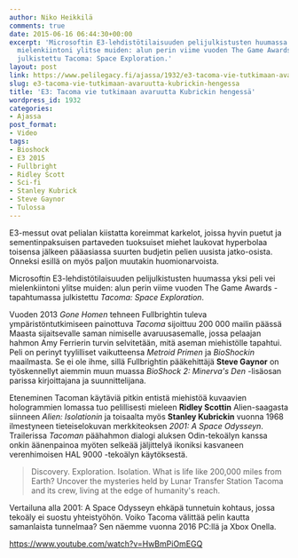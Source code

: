 ```yaml
---
author: Niko Heikkilä
comments: true
date: 2015-06-16 06:44:30+00:00
excerpt: 'Microsoftin E3-lehdistötilaisuuden pelijulkistusten huumassa yksi peli vei
  mielenkiintoni ylitse muiden: alun perin viime vuoden The Game Awards -tapahtumassa
  julkistettu Tacoma: Space Exploration.'
layout: post
link: https://www.pelilegacy.fi/ajassa/1932/e3-tacoma-vie-tutkimaan-avaruutta-kubrickin-hengessa
slug: e3-tacoma-vie-tutkimaan-avaruutta-kubrickin-hengessa
title: 'E3: Tacoma vie tutkimaan avaruutta Kubrickin hengessä'
wordpress_id: 1932
categories:
- Ajassa
post_format:
- Video
tags:
- Bioshock
- E3 2015
- Fullbright
- Ridley Scott
- Sci-fi
- Stanley Kubrick
- Steve Gaynor
- Tulossa
---
```


E3-messut ovat pelialan kiistatta koreimmat karkelot, joissa hyvin puetut ja sementinpaksuisen partaveden tuoksuiset miehet laukovat hyperbolaa toisensa jälkeen pääasiassa suurten budjetin pelien uusista jatko-osista. Onneksi esillä on myös paljon muutakin huomionarvoista.

Microsoftin E3-lehdistötilaisuuden pelijulkistusten huumassa yksi peli vei mielenkiintoni ylitse muiden: alun perin viime vuoden The Game Awards -tapahtumassa julkistettu _Tacoma: Space Exploration_.

Vuoden 2013 _Gone Homen_ tehneen Fullbrightin tuleva ympäristöntutkimiseen painottuva _Tacoma_ sijoittuu 200 000 mailin päässä Maasta sijaitsevalle saman nimiselle avaruusasemalle, jossa pelaajan hahmon Amy Ferrierin turvin selvitetään, mitä aseman miehistölle tapahtui. Peli on perinyt tyylilliset vaikutteensa _Metroid Primen_ ja _BioShockin_ maailmasta. Se ei ole ihme, sillä Fullbrightin pääkehittäjä **Steve Gaynor** on työskennellyt aiemmin muun muassa _BioShock 2: Minerva's Den_ -lisäosan parissa kirjoittajana ja suunnittelijana.

Eteneminen Tacoman käytäviä pitkin entistä miehistöä kuvaavien hologrammien lomassa tuo pelillisesti mieleen **Ridley Scottin** Alien-saagasta siinneen _Alien: Isolationin_ ja toisaalta myös **Stanley Kubrickin** vuonna 1968 ilmestyneen tieteiselokuvan merkkiteoksen _2001: A Space Odysseyn_. Trailerissa _Tacoman_ päähahmon dialogi aluksen Odin-tekoälyn kanssa onkin äänenpainoa myöten selkeää jäljittelyä ikoniksi kasvaneen verenhimoisen HAL 9000 -tekoälyn käytöksestä.



<blockquote>Discovery. Exploration. Isolation. What is life like 200,000 miles from Earth? Uncover the mysteries held by Lunar Transfer Station Tacoma and its crew, living at the edge of humanity's reach.</blockquote>



Vertailuna alla 2001: A Space Odysseyn ehkäpä tunnetuin kohtaus, jossa tekoäly ei suostu yhteistyöhön. Voiko Tacoma välittää pelin kautta samanlaista tunnelmaa? Sen näemme vuonna 2016 PC:llä ja Xbox Onella.

https://www.youtube.com/watch?v=HwBmPiOmEGQ
